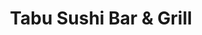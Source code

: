 ---
layout: place
title: "Tabu Sushi Bar & Grill"
permalink: /california/el-cajon/tabu-sushi-bar-grill.html
stateAbbr: CA
stateName: California
cityName: El Cajon
seo:
  name: "Tabu Sushi Bar & Grill"
  type: Restaurant
  links: null
description: "Tabu Sushi Bar & Grill serves delicious sushi in El Cajon, California. Try fresh Japanese dishes for a great dining experience. "
place_id: ChIJ08nxeEta2YAR9U1ZvInUtAA
photos:
  - name: >-
      places/ChIJ08nxeEta2YAR9U1ZvInUtAA/photos/AeeoHcJZHI1Oza-LTBp4upkPJv8AoiHgm8q3rCEyyRImfroHgy8H7qF-R5QFphSp7vatU1fuBCvEkU2E3245GbAAMEYK595UYCx31dGtAbhYDwO9NzCCOUgfJUlt83eASqg7r9QRk4DVYOreReKzFIT_q-VqBkM-jB2olGKYHB-sRSUbXNdHSATGtfRakExtIhV7gbPV9SXF5ZsPP-p4hyEMy4NgpLPuaG9AnhDvA0aq7Y0lR9YSdl2-X7KA0OWvRn3yVa7rSimQhVJapWjdJDIPsF1NbGERcJqQJGvFR00GtPCTQfoDZSfgeL10Xtmh6gbNnU7gC4t5NYQHUq1WBnLBmGa-xzJwjUComrBEkjH3X5NQ25b2Pv4x_WiiUZejrUYr2oVUA__-LQ0RwqGDwupMRboxNt8f7F9-dXFMdxafdUBWbHQ1
    widthPx: 4048
    heightPx: 3036
    authorAttributions:
      - displayName: IN-FOCUS Photography
        uri: https://maps.google.com/maps/contrib/101344003579013245297
        photoUri: >-
          https://lh3.googleusercontent.com/a-/ALV-UjVo9fRmTUp7np10L5hhE1XCwixA143X3suKn-Iq-TF78P2y0QHMQA=s100-p-k-no-mo
    flagContentUri: >-
      https://www.google.com/local/imagery/report/?cb_client=maps_api_places.places_api&image_key=!1e10!2sCIHM0ogKEICAgIDEravdlQE&hl=en-US
    googleMapsUri: >-
      https://www.google.com/maps/place//data=!3m4!1e2!3m2!1sCIHM0ogKEICAgIDEravdlQE!2e10!4m2!3m1!1s0x80d95a4b78f1c9d3:0xb4d489bc594df5
  - name: >-
      places/ChIJ08nxeEta2YAR9U1ZvInUtAA/photos/AeeoHcLfcAADTi_nXtxBuDWBQ871myuvqmoqAmkKDVIowlt0EQoRwYygHNNzSnYysqOnrLlYyR2H_i9oq1zgSvYMMtc0o9lzWPoRDMp1R6d4eeDLzeLBES_RknNH-WVQ6h7fsWszrkLkQ9uTy8FIqH1Mw17UJFgVw3c9diV64H81mlo2KtUku2THC7C07WuUcP8H5cIXxnKivUS171tAKrqVnah2OMzlS90Hbe-36jDKtT_txtFP-8EVERmCoq5Fur6zXayv8nuMS7w3dE0p24C5QvuGNwvLjTxM_MSYis9FpFgZNQ
    widthPx: 1080
    heightPx: 608
    authorAttributions:
      - displayName: Tabu Sushi Bar & Grill
        uri: https://maps.google.com/maps/contrib/104992692845313445534
        photoUri: >-
          https://lh3.googleusercontent.com/a-/ALV-UjUDNjJxJCPizoD4QPy5H3b3n9zxcnbomHGuar3PUHieODxhgZE=s100-p-k-no-mo
    flagContentUri: >-
      https://www.google.com/local/imagery/report/?cb_client=maps_api_places.places_api&image_key=!1e10!2sAF1QipPtx312plCEj7MSiO0ekR6tsKIvMe_JjW91szBP&hl=en-US
    googleMapsUri: >-
      https://www.google.com/maps/place//data=!3m4!1e2!3m2!1sAF1QipPtx312plCEj7MSiO0ekR6tsKIvMe_JjW91szBP!2e10!4m2!3m1!1s0x80d95a4b78f1c9d3:0xb4d489bc594df5
  - name: >-
      places/ChIJ08nxeEta2YAR9U1ZvInUtAA/photos/AeeoHcLuart05kB5_i2IJcF2iSsl3__kThlN9FHPPjmrpTMpCtq-xrHya3sQtoeEqmeSIrfuCfMFtMZsC-q-gT3ohxxWlD5WKM7nk7PG1rXkbQmkaqoNeRBxTuIGB6HhLV_0qP4au94oIa-frBF6WbxBqhdzjAm8rgvfyCZvdqoa3sPGsNTjrZxp7po8haGMi2kPSKFO2TROlm4ZGhkqu3lMfI76ZEr6UdJtkuCiJwkdNu25pFzNHQKKwWLQMhSSsYb_ugeQNKk0UDwsXVT9CPT1EY3WECv2KLt7IOvRkO5KXC0ihbwsPfba3y4yqt7R19Alg5bp9y3txQa2tLBV9iC2VHM5KHK4vfnBbtmVETPB7WFonL1f43U5z_tVgALs8XkXBVaHHfOUkVRlBBdO6Fd8EYx4Hdn3Uf0MTntT1iAoYJGszKkM
    widthPx: 4032
    heightPx: 3024
    authorAttributions:
      - displayName: Gianni Roberts
        uri: https://maps.google.com/maps/contrib/108756791323052480525
        photoUri: >-
          https://lh3.googleusercontent.com/a-/ALV-UjXmrZoPTW_PpmZYtUMUVbOKVmUFxVjK-4ZEQIjU99kusIEPQ1R_=s100-p-k-no-mo
    flagContentUri: >-
      https://www.google.com/local/imagery/report/?cb_client=maps_api_places.places_api&image_key=!1e10!2sCIHM0ogKEICAgIDrmLH9mwE&hl=en-US
    googleMapsUri: >-
      https://www.google.com/maps/place//data=!3m4!1e2!3m2!1sCIHM0ogKEICAgIDrmLH9mwE!2e10!4m2!3m1!1s0x80d95a4b78f1c9d3:0xb4d489bc594df5
  - name: >-
      places/ChIJ08nxeEta2YAR9U1ZvInUtAA/photos/AeeoHcJnYEwMCiAAyuInmZKwbIOdmILxqslMijPpMFSXT3YG2FECXEu5btNFsdk9OcG06QjNHqhXhI8mLrOIjT3w3Yft17X8ePnrVvBiibAkGYgd98LHsg-D-EJ49BwU5hFIv17C-jXRn6Tyo2WUtQgX295UmFe73SmBRt7N6IPZwdprXd5TEz9GbFKB_NUSadrzkcRCqJReNdo9o1QibuK6h6bci5nzqVQ_Yp38Ware4TYNmwKNBQ6yrUjubZX4z8fBP9adKvPMNh_OSMJdH-LOY7X2VhNm8G2VLGlzcysVUoE79yi1JY932G0j8in2LkH0yMmOUpm-AutcxjNFvRCs0ZtTumrbwWahL3d7seUdIFdN4ZilriIkICHVJsaoaEPpZQskoXkAfZd3Ip9zTxYVNjxfDwEWMaYhgI2AuQtqvZnHvSg2
    widthPx: 3024
    heightPx: 4032
    authorAttributions:
      - displayName: Kristina Bolt
        uri: https://maps.google.com/maps/contrib/105672747271200871834
        photoUri: >-
          https://lh3.googleusercontent.com/a-/ALV-UjWCpqGMLawNSRA70LWwPeKUcFqzx-Z1x3d1Yp3UgmrBZpwSIUmrRQ=s100-p-k-no-mo
    flagContentUri: >-
      https://www.google.com/local/imagery/report/?cb_client=maps_api_places.places_api&image_key=!1e10!2sCIHM0ogKEICAgIDp772NmwE&hl=en-US
    googleMapsUri: >-
      https://www.google.com/maps/place//data=!3m4!1e2!3m2!1sCIHM0ogKEICAgIDp772NmwE!2e10!4m2!3m1!1s0x80d95a4b78f1c9d3:0xb4d489bc594df5
  - name: >-
      places/ChIJ08nxeEta2YAR9U1ZvInUtAA/photos/AeeoHcIHi9g60HTcgFwdD7TjZ5lk78cUlHa2SK7trVdXLgI_vDwlkGego6rUGYGT8sQN4tbJsUSDMBoQQCoozeACMxLyvIIk9ETDgZvlbxx6qGdEPL8Tc2chaRSXvm5XSIFWVlka2etAmwLkQdXhjTW5aDFNaJmDPElj6o8Nxr8pLkPsALWT5OOfiaIYnEkVUSwlx0H5IrwbJ2XMZ4zxGHjdHTAoGCcPVe_f6cXHVjD6lbN3Jso6VN4qfQ_H3t4NAzytq6gyxyzP5TUp0k9DKQm1m8jC0Tppyceqao3EtLd9WLBIXA
    widthPx: 1500
    heightPx: 1000
    authorAttributions:
      - displayName: Tabu Sushi Bar & Grill
        uri: https://maps.google.com/maps/contrib/104992692845313445534
        photoUri: >-
          https://lh3.googleusercontent.com/a-/ALV-UjUDNjJxJCPizoD4QPy5H3b3n9zxcnbomHGuar3PUHieODxhgZE=s100-p-k-no-mo
    flagContentUri: >-
      https://www.google.com/local/imagery/report/?cb_client=maps_api_places.places_api&image_key=!1e10!2sAF1QipN-83xBaQLzql_MwuygoyYxWQtwuff3tV1ip6FR&hl=en-US
    googleMapsUri: >-
      https://www.google.com/maps/place//data=!3m4!1e2!3m2!1sAF1QipN-83xBaQLzql_MwuygoyYxWQtwuff3tV1ip6FR!2e10!4m2!3m1!1s0x80d95a4b78f1c9d3:0xb4d489bc594df5
  - name: >-
      places/ChIJ08nxeEta2YAR9U1ZvInUtAA/photos/AeeoHcI_J9Fh9shfo6tafGTTi9fs4dZiwex9YYsF7IkdPpqRA08fZgJcXeobaRhSpcPOt7Juduyns0ZeAh1kOwWqjY7ex5ui9BR_zUKTdnBRcPi9U5XTaD0bD99xrWvjgw-fVXQlAOWoqs8G5GDBABbpOQD5IZ3YE1DCOGkqwT4-DS4fWGTQvLc25FL4Fnux09dGw-0DavhJlgSipDLWDWsaCaFr2YkIPGLWWHsu0cio4wEFMR7kvWzuyJW5Xd3HIlmJNWesngmsKInKvweftv3OJOKgkMp04i4qA8zKG86fW5t4WGlfP6aa8BdED9Va2km7sfpkBtOVXOXheKmrlTmaxSvUudLKQWw91VAnD3mg-2atPB1-XexOjPQETXlaE0meObezMmGc8YaQjHNU3Ei2LNSkBMg1tRYBwQLhmMA20KsSNw
    widthPx: 3024
    heightPx: 4032
    authorAttributions:
      - displayName: Dawood Murad
        uri: https://maps.google.com/maps/contrib/113347045995968646978
        photoUri: >-
          https://lh3.googleusercontent.com/a-/ALV-UjUhels7itFln7-sFBo55YDh8xC8zEtAWBxIeeBweAwJKhe1TbT_bQ=s100-p-k-no-mo
    flagContentUri: >-
      https://www.google.com/local/imagery/report/?cb_client=maps_api_places.places_api&image_key=!1e10!2sCIHM0ogKEICAgIDF6LecKA&hl=en-US
    googleMapsUri: >-
      https://www.google.com/maps/place//data=!3m4!1e2!3m2!1sCIHM0ogKEICAgIDF6LecKA!2e10!4m2!3m1!1s0x80d95a4b78f1c9d3:0xb4d489bc594df5
  - name: >-
      places/ChIJ08nxeEta2YAR9U1ZvInUtAA/photos/AeeoHcJ5JmGJ_YIQWwEI_00VgLDZGPHpq-e65gR_pjotudb2YXkTWpu0S81mabo43ROb_j6Tc9gvceDei1dEbWczHCo5YCn9uXuXO9R9HQnKdiEeaqnGl3iCDB6cq_w9Bz-WSmUvr-apFDRs3WAkXjegLGPRELK24C-aS_2B996BpL9m_qCDtmjAFkXpGg3iWnxOZwwZTfGyJnURIr76030Hl-XMaWQWgGTSwxOeSF0znOfSv9m0mc6fBb6Ztkqa6i8aogyXZj3_EBQ9yWy6i4ZcM8eUJ3yvJgJryxAtguzJhmocsknstsJHZTH_KVHc6gJrz_4ct0kNffq5Gj5wGvUDxLiS-ag1yDVFCKTyhT3PW1CXRGMtd7Ox4CN86nWJO2_GqzInde3RsgNEP6cL2VYyb1RfBRYzEBTkpanwoHRyoKN_Cw
    widthPx: 4160
    heightPx: 3120
    authorAttributions:
      - displayName: LadyinRed
        uri: https://maps.google.com/maps/contrib/106900534417344078568
        photoUri: >-
          https://lh3.googleusercontent.com/a-/ALV-UjVmRCA2iSU3AbV7uE9w97VdxHJfMNDjhPobR0TElTZ9bYMZIdis=s100-p-k-no-mo
    flagContentUri: >-
      https://www.google.com/local/imagery/report/?cb_client=maps_api_places.places_api&image_key=!1e10!2sCIHM0ogKEICAgICy5o-eIg&hl=en-US
    googleMapsUri: >-
      https://www.google.com/maps/place//data=!3m4!1e2!3m2!1sCIHM0ogKEICAgICy5o-eIg!2e10!4m2!3m1!1s0x80d95a4b78f1c9d3:0xb4d489bc594df5
  - name: >-
      places/ChIJ08nxeEta2YAR9U1ZvInUtAA/photos/AeeoHcKG73Ssrjtqn8yV7QDefP0DXMMnHA0UqYXPzmEw6f8NAbvPYKzV2D6X47-FJinFYlsvjavUq0j486jsUB585b4YFJ99L-aLkSsGBRtGaoPzs3sItuarhoRi_D6-vtjUXKP8Ft_M-W2htREoiB-VPKcCDTNi3cPCNVDNXA58-mFkEYzN2qDuWmHoktbItJROsMr3jVS70QgT50t26TqM7R11TSrueJZz2ZAQYEX6-ZM40Fn1PsTtzfT0G039FAGR4v-vZ3Io4vR7PoNko3MZTtdST3PIVV3tmLp49K7q4lmsXg24qSGCoZkp_4xpu-8a5TzIKtC7X2jLoxF8jQUFbys6dz8GwBABvemfT_T84ugqojaCfpC8-9Qfdzn6DsBQ-rRSUwZijYT27kThH9R0KYZ0SnlZyBr6eXU4MgbeHq-m6_8
    widthPx: 1868
    heightPx: 4000
    authorAttributions:
      - displayName: Martín Cárdenas
        uri: https://maps.google.com/maps/contrib/116688727719023270315
        photoUri: >-
          https://lh3.googleusercontent.com/a/ACg8ocKZE3fPeAPgLBprJL4xbst-YuXyXxZ_Lrqk3VtqH1hA5Sp0Ew=s100-p-k-no-mo
    flagContentUri: >-
      https://www.google.com/local/imagery/report/?cb_client=maps_api_places.places_api&image_key=!1e10!2sCIHM0ogKEICAgIC1qd-I5wE&hl=en-US
    googleMapsUri: >-
      https://www.google.com/maps/place//data=!3m4!1e2!3m2!1sCIHM0ogKEICAgIC1qd-I5wE!2e10!4m2!3m1!1s0x80d95a4b78f1c9d3:0xb4d489bc594df5
  - name: >-
      places/ChIJ08nxeEta2YAR9U1ZvInUtAA/photos/AeeoHcIJYwbkA-UvjeKMe_DBXvM92_DpfDiQVgL_V66f7iS4Zw6KtkLum5ZZXVoLWgenHboxij9mgL9UOMblGoW1fDCGqISKjT4safa2AfoW7SgTH8s-183btS1zVIlEGfYY38YKrtD96Spp-rSTSrNitSVzYpNc-3XZ5nOhxPJK3YqaPbJKHX2yIENn404JsoVZi3ekWxiVn1V78wIuBvYlUsrEIuijdozMPit_LkGYC-KRKD_Jy6_VPJAj-wEPjcNXmOD74tcLLDL16Iot7SPA4uOnfDuLBNk7XEGwfmZhdFgrot9kweY8I15A-fMBPsKc5iVgCiCsZ99G_mNLmsceKhSPViG3tcD7kK6yiG_iYHNYh9b-aBwKgirAIiHUvWeIqA5cyRX2qkIlN1E7nHXfIXHZ9ZW0fPsSGQ3r0DcZcIlJUHWi
    widthPx: 3024
    heightPx: 4032
    authorAttributions:
      - displayName: Danielle M
        uri: https://maps.google.com/maps/contrib/103597519563991908075
        photoUri: >-
          https://lh3.googleusercontent.com/a-/ALV-UjVsoqkNKY8vfvVk8uig3TPLUf1jtERW_fpsDWvpudYbmHkIf8_-=s100-p-k-no-mo
    flagContentUri: >-
      https://www.google.com/local/imagery/report/?cb_client=maps_api_places.places_api&image_key=!1e10!2sCIHM0ogKEICAgIDuiLHiqAE&hl=en-US
    googleMapsUri: >-
      https://www.google.com/maps/place//data=!3m4!1e2!3m2!1sCIHM0ogKEICAgIDuiLHiqAE!2e10!4m2!3m1!1s0x80d95a4b78f1c9d3:0xb4d489bc594df5
  - name: >-
      places/ChIJ08nxeEta2YAR9U1ZvInUtAA/photos/AeeoHcLbsp_njVzkScMBFqaahcKfn78_PIsK_wBfIczpQgbzVqm1o8oTxbZNgdSdhvAyEjSCarfMXSklbSNY0DOs7lgx3tjXU6smJSRp7cCOHm2sbLYtnfvYSyMW7G3fh_WsMf3_I86y-kT8yl-7Z2O75jc-J1E_0G4iYvZsglGPtJD5_O4h9VAHX6EmtoINjhu5wQnxyJKL66o0l_MqMEWmynNCKNxIHyvh-d5oa04goGcx0IL1bq5jR6xFx33RjNNeHGmH3AArb_7siGQ4UYRd8fc3IWJNeN_cOeA0oBESGSuaZg
    widthPx: 1500
    heightPx: 1000
    authorAttributions:
      - displayName: Tabu Sushi Bar & Grill
        uri: https://maps.google.com/maps/contrib/104992692845313445534
        photoUri: >-
          https://lh3.googleusercontent.com/a-/ALV-UjUDNjJxJCPizoD4QPy5H3b3n9zxcnbomHGuar3PUHieODxhgZE=s100-p-k-no-mo
    flagContentUri: >-
      https://www.google.com/local/imagery/report/?cb_client=maps_api_places.places_api&image_key=!1e10!2sAF1QipOYv24pRK8dd20M8iPCNjctKSFoW85WkAUDRZkl&hl=en-US
    googleMapsUri: >-
      https://www.google.com/maps/place//data=!3m4!1e2!3m2!1sAF1QipOYv24pRK8dd20M8iPCNjctKSFoW85WkAUDRZkl!2e10!4m2!3m1!1s0x80d95a4b78f1c9d3:0xb4d489bc594df5
address: 2986 Jamacha Rd, El Cajon, CA 92019, USA
street: 2986 Jamacha Rd
city: El Cajon
state: CA
zip: '92019'
country: USA
neighborhood: null
latitude: '32.740255'
longitude: '-116.940958'
accessibility_options:
  wheelchairAccessibleParking: true
  wheelchairAccessibleEntrance: true
  wheelchairAccessibleRestroom: true
  wheelchairAccessibleSeating: true
business_status: OPERATIONAL
name: Tabu Sushi Bar & Grill
google_maps_links:
  directionsUri: >-
    https://www.google.com/maps/dir//''/data=!4m7!4m6!1m1!4e2!1m2!1m1!1s0x80d95a4b78f1c9d3:0xb4d489bc594df5!3e0
  placeUri: https://maps.google.com/?cid=50899183843495413
  writeAReviewUri: >-
    https://www.google.com/maps/place//data=!4m3!3m2!1s0x80d95a4b78f1c9d3:0xb4d489bc594df5!12e1
  reviewsUri: >-
    https://www.google.com/maps/place//data=!4m4!3m3!1s0x80d95a4b78f1c9d3:0xb4d489bc594df5!9m1!1b1
  photosUri: >-
    https://www.google.com/maps/place//data=!4m3!3m2!1s0x80d95a4b78f1c9d3:0xb4d489bc594df5!10e5
primary_type: Sushi Restaurant
opening_hours:
  regular: null
  current: null
secondary_opening_hours:
  regular:
    weekdayDescriptions: null
    type: null
  current:
    weekdayDescriptions: null
    type: null
phone: null
price_level: null
price_range: null
rating: null
rating_count: 0
website: null
reviews: null
parking_options: null
payment_options: null
allow_dogs: null
curbside_pickup: null
delivery: null
dine_in: null
good_for_children: null
good_for_groups: null
good_for_sports: null
live_music: null
menu_for_children: null
outdoor_seating: null
reservable: null
restroom: null
serves_beer: null
serves_breakfast: null
serves_brunch: null
serves_cocktails: null
serves_coffee: null
serves_dinner: null
serves_dessert: null
serves_lunch: null
serves_vegetarian_food: null
serves_wine: null
takeout: null
summary: null

---